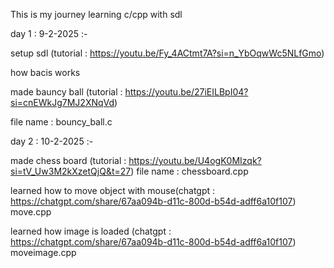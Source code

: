 This is my journey learning c/cpp with sdl

day 1 : 9-2-2025 :-

setup sdl (tutorial : https://youtu.be/Fy_4ACtmt7A?si=n_YbOqwWc5NLfGmo)

how bacis works 

made bauncy ball (tutorial : https://youtu.be/27iEILBpI04?si=cnEWkJg7MJ2XNqVd) 

file name : bouncy_ball.c 

day 2 : 10-2-2025 :-

made chess board (tutorial : https://youtu.be/U4ogK0MIzqk?si=tV_Uw3M2kXzetQjQ&t=27)
file name : chessboard.cpp

learned how to move object with mouse(chatgpt : https://chatgpt.com/share/67aa094b-d11c-800d-b54d-adff6a10f107)
move.cpp

learned how image is loaded (chatgpt : https://chatgpt.com/share/67aa094b-d11c-800d-b54d-adff6a10f107)
moveimage.cpp
